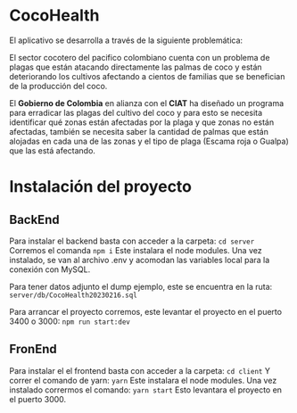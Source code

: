 # CocoHealth

El aplicativo se desarrolla a través de la siguiente problemática:

El sector cocotero del pacifico colombiano cuenta con un problema de plagas que están atacando directamente las palmas de coco y están deteriorando los cultivos afectando a cientos de familias que se benefician de la producción del coco.

El **Gobierno de Colombia** en alianza con el **CIAT** ha diseñado un programa para erradicar las plagas del cultivo del coco y para esto se necesita identificar qué zonas están afectadas por la plaga y que zonas no están afectadas, también se necesita saber la cantidad de palmas que están alojadas en cada una de las zonas y el tipo de plaga (Escama roja o Gualpa) que las está afectando.


# Instalación del proyecto

## BackEnd
Para instalar el backend basta con acceder a la carpeta:
`cd server`
Corremos el comanda
`npm i`
Este instalara el node modules. Una vez instalado, se van al archivo .env y acomodan las variables local para la conexión con MySQL.

Para tener datos adjunto el dump ejemplo, este se encuentra en la ruta:
`server/db/CocoHealth20230216.sql`

Para arrancar el proyecto corremos, este levantar el proyecto en el puerto 3400 o 3000:
`npm run start:dev`

## FronEnd

Para instalar el el frontend basta con acceder a la carpeta:
`cd client`
Y correr el comando de yarn:
`yarn`
Este instalara el node modules. Una vez instalado corrermos el comando:
`yarn start`
Esto levantara el proyecto en el puerto 3000.
